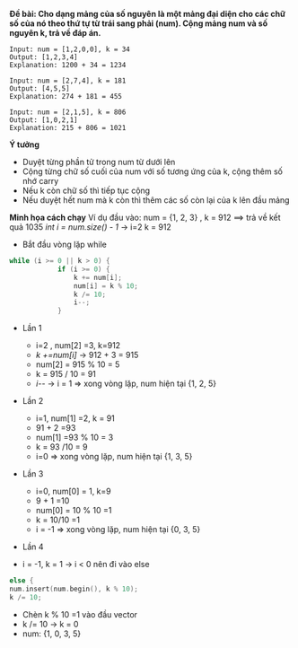 **Đề bài: Cho dạng mảng của số nguyên là một mảng đại diện cho các chữ số của nó theo thứ tự từ trái sang phải (num). Cộng mảng num và số nguyên k, trả về đáp án.**
```
Input: num = [1,2,0,0], k = 34
Output: [1,2,3,4]
Explanation: 1200 + 34 = 1234

Input: num = [2,7,4], k = 181
Output: [4,5,5]
Explanation: 274 + 181 = 455

Input: num = [2,1,5], k = 806
Output: [1,0,2,1]
Explanation: 215 + 806 = 1021
```
**Ý tưởng**
- Duyệt từng phần tử trong num từ dưới lên
- Cộng từng chữ số cuối của num với số tương ứng của k, cộng thêm số nhớ carry
- Nếu k còn chữ số thì tiếp tục cộng
- Nếu duyệt hết num mà k còn thì thêm các số còn lại của k lên đầu mảng

**Minh họa cách chạy**
Ví dụ đầu vào: num = {1, 2, 3} , k = 912 ==> trả về kết quả 1035
*int i = num.size() - 1* -> i=2
k = 912
- Bắt đầu vòng lặp while
```cpp
while (i >= 0 || k > 0) {
            if (i >= 0) {
                k += num[i];
                num[i] = k % 10;
                k /= 10;
                i--;
            }
```
- Lần 1
  - i=2 , num[2] =3, k=912
  - *k +=num[i]* -> 912 + 3 = 915
  - num[2] = 915 % 10 = 5
  - k = 915 / 10 = 91
  - *i--* → i = 1
 => xong vòng lặp, num hiện tại {1, 2, 5}

- Lần 2
  - i=1, num[1] =2, k = 91
  - 91 + 2 =93
  - num[1] =93 % 10 = 3
  - k = 93 /10 = 9
  - i=0
 => xong vòng lặp, num hiện tại {1, 3, 5}

- Lần 3
  - i=0, num[0] = 1, k=9
  - 9 + 1 =10
  - num[0] = 10 % 10 =1
  - k = 10/10 =1
  - i = -1
 => xong vòng lặp, num hiện tại {0, 3, 5}

- Lần 4
 - i = -1, k = 1 → i < 0 nên đi vào else
```cpp
else {
num.insert(num.begin(), k % 10);
k /= 10;
```
 - Chèn k % 10 =1 vào đầu vector
 - k /= 10 → k = 0
 - num: {1, 0, 3, 5}
